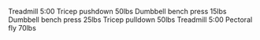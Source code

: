 Treadmill 5:00
Tricep pushdown 50lbs
Dumbbell bench press 15lbs
Dumbbell bench press 25lbs
Tricep pulldown 50lbs
Treadmill 5:00
Pectoral fly 70lbs